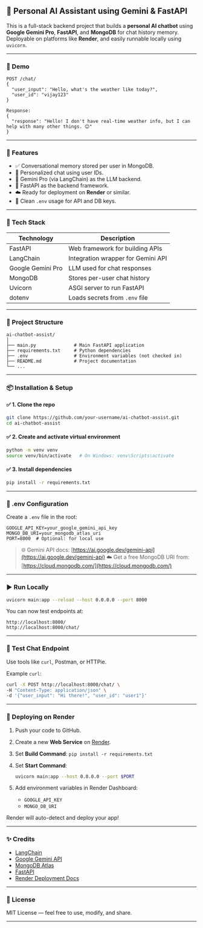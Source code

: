 

## 🤖 Personal AI Assistant using Gemini & FastAPI

This is a full-stack backend project that builds a **personal AI chatbot** using **Google Gemini Pro**, **FastAPI**, and **MongoDB** for chat history memory. Deployable on platforms like **Render**, and easily runnable locally using `uvicorn`.

---

### 📸 Demo

```
POST /chat/
{
  "user_input": "Hello, what's the weather like today?",
  "user_id": "vijay123"
}

Response:
{
  "response": "Hello! I don't have real-time weather info, but I can help with many other things. 😊"
}
```

---

### 🧠 Features

* ✅ Conversational memory stored per user in MongoDB.
* 🤝 Personalized chat using user IDs.
* 🧠 Gemini Pro (via LangChain) as the LLM backend.
* 🏃 FastAPI as the backend framework.
* ☁️ Ready for deployment on **Render** or similar.
* 📜 Clean `.env` usage for API and DB keys.

---

### 🚀 Tech Stack

| Technology        | Description                        |
| ----------------- | ---------------------------------- |
| FastAPI           | Web framework for building APIs    |
| LangChain         | Integration wrapper for Gemini API |
| Google Gemini Pro | LLM used for chat responses        |
| MongoDB           | Stores per-user chat history       |
| Uvicorn           | ASGI server to run FastAPI         |
| dotenv            | Loads secrets from `.env` file     |

---

### 📁 Project Structure

```
ai-chatbot-assist/
│
├── main.py              # Main FastAPI application
├── requirements.txt     # Python dependencies
├── .env                 # Environment variables (not checked in)
├── README.md            # Project documentation
└── ...
```

---

### 📦 Installation & Setup

#### ✅ 1. Clone the repo

```bash
git clone https://github.com/your-username/ai-chatbot-assist.git
cd ai-chatbot-assist
```

#### ✅ 2. Create and activate virtual environment

```bash
python -m venv venv
source venv/bin/activate   # On Windows: venv\Scripts\activate
```

#### ✅ 3. Install dependencies

```bash
pip install -r requirements.txt
```

---

### 🔐 .env Configuration

Create a `.env` file in the root:

```env
GOOGLE_API_KEY=your_google_gemini_api_key
MONGO_DB_URI=your_mongodb_atlas_uri
PORT=8000  # Optional: for local use
```

> 🌐 Gemini API docs: [https://ai.google.dev/gemini-api](https://ai.google.dev/gemini-api)
> ☁️ Get a free MongoDB URI from: [https://cloud.mongodb.com/](https://cloud.mongodb.com/)

---

### ▶️ Run Locally

```bash
uvicorn main:app --reload --host 0.0.0.0 --port 8000
```

You can now test endpoints at:

```
http://localhost:8000/
http://localhost:8000/chat/
```

---

### 🧪 Test Chat Endpoint

Use tools like `curl`, Postman, or HTTPie.

Example `curl`:

```bash
curl -X POST http://localhost:8000/chat/ \
-H "Content-Type: application/json" \
-d '{"user_input": "Hi there!", "user_id": "user1"}'
```

---

### 🚀 Deploying on Render

1. Push your code to GitHub.
2. Create a new **Web Service** on [Render](https://render.com/).
3. Set **Build Command**: `pip install -r requirements.txt`
4. Set **Start Command**:

   ```bash
   uvicorn main:app --host 0.0.0.0 --port $PORT
   ```
5. Add environment variables in Render Dashboard:

   * `GOOGLE_API_KEY`
   * `MONGO_DB_URI`

Render will auto-detect and deploy your app!

---

### ✨ Credits

* [LangChain](https://www.langchain.com/)
* [Google Gemini API](https://ai.google.dev/)
* [MongoDB Atlas](https://cloud.mongodb.com/)
* [FastAPI](https://fastapi.tiangolo.com/)
* [Render Deployment Docs](https://render.com/docs)

---

### 📄 License

MIT License — feel free to use, modify, and share.

---

